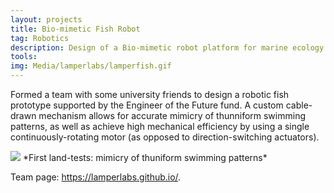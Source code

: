 ```yaml
---
layout: projects
title: Bio-mimetic Fish Robot
tag: Robotics
description: Design of a Bio-mimetic robot platform for marine ecology research
tools: 
img: Media/lamperlabs/lamperfish.gif
---
```

Formed a team with some university friends to design a robotic fish prototype supported by the Engineer of the Future fund. A custom cable-drawn mechanism allows for accurate mimicry of thunniform swimming patterns, as well as achieve high mechanical efficiency by using a single continuously-rotating motor (as opposed to direction-switching actuators).

<img src="/Media/lamperlabs/lamperfish.gif">
*First land-tests: mimicry of thuniform swimming patterns*

Team page: <a href="https://lamperlabs.github.io/">https://lamperlabs.github.io/</a>.

